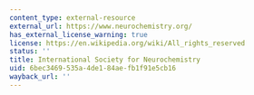 ```yaml
---
content_type: external-resource
external_url: https://www.neurochemistry.org/
has_external_license_warning: true
license: https://en.wikipedia.org/wiki/All_rights_reserved
status: ''
title: International Society for Neurochemistry
uid: 6bec3469-535a-4de1-84ae-fb1f91e5cb16
wayback_url: ''
---
```

